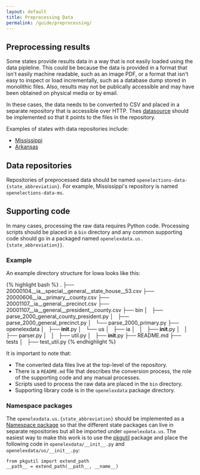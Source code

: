 ```yaml
---
layout: default
title: Preprocessing Data 
permalink: /guide/preprocessing/
---
```


## Preprocessing results

Some states provide results data in a way that is not easily loaded using the data pipleline.  This could be because the data is provided in a format that isn't easily machine readable, such as an image PDF, or a format that isn't easy to inspect or load incrementally, such as a database dump stored in monolithic files.  Also, results may not be publically accessible and may have been obtained on physical media or by email.

In these cases, the data needs to be converted to CSV and placed in a separate repository that is accessible over HTTP.  Thes [datasource](/guide/#datasource) should be implemented so that it points to the files in the repository.

Examples of states with data repositories include:

* [Mississippi](http://github.com/openlections/openelections-data-ms)
* [Arkansas](http://github.com/openelections/openelections-data-ar)

## Data repositories

Repositories of preprocessed data should be named ``openelections-data-{state_abbreviation}``.  For example, Mississippi's repository is named ``openelections-data-ms``.

## Supporting code 

In many cases, processing the raw data requires Python code.  Processing scripts should be placed in a ``bin`` directory and any common supporting code should go in a packaged named ``openelexdata.us.{state_abbreviation}}``.

### Example

An example directory structure for Iowa looks like this:

{% highlight bash %}
.
├── 20000104__ia__special__general__state_house__53.csv
├── 20000606__ia__primary__county.csv
├── 20001107__ia__general__precinct.csv
├── 20001107__ia__general__president__county.csv
├── bin
│   ├── parse_2000_general_county_president.py
│   ├── parse_2000_general_precinct.py
│   └── parse_2000_primary.py
├── openelexdata
│   ├── __init__.py
│   └── us
│       ├── ia
│       │   ├── __init__.py
│       │   ├── parser.py
│       │   ├── util.py
│       ├── __init__.py
├── README.md
├── tests
│   ├── test_util.py
{% endhighlight %}

It is important to note that:

* The converted data files live at the top-level of the repository.
* There is a ``README.md`` file that describes the conversion process, the role of the supporting code and any manual processes.
* Scripts used to process the raw data are placed in the ``bin`` directory.
* Supporting library code is in the ``openelexdata`` package directory.

### Namespace packages

The ``openelexdata.us.{state_abbreviation}`` should be implemented as a [Namespace package](http://legacy.python.org/dev/peps/pep-0420/) so that the different state packages can live in separate repositories but all be imported under ``openelexdata.us``.  The easiest way to make this work is to use the [pkgutil](https://docs.python.org/2/library/pkgutil.html) package and place the following code in ``openelexdata/__init__.py`` and ``openelexdata/us/__init__.py``:

```
from pkgutil import extend_path
__path__ = extend_path(__path__, __name__)
```
